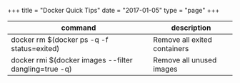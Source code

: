 +++
title = "Docker Quick Tips"
date  = "2017-01-05"
type = "page"
+++

| command                                               | description                                       |
|-------------------------------------------------------|---------------------------------------------------|
| docker rm $(docker ps -q -f status=exited)            | Remove all exited containers                      |
| docker rmi $(docker images --filter dangling=true -q) | Remove all unused images                          |

